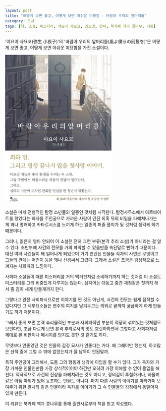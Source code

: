 ```yaml
---
layout: post
title: "어떻게 보면 좋고, 어떻게 보면 아쉬운 미묘함 - 바람아 우리의 앞머리를"
category: 도서
tags: [책, 소설, 미스터리, 야요이 사요코, 김소영, 양파, 북카페 책과 콩나무, 서평]
---
```


'야요이 사요코(弥生 小夜子)'의
'바람아 우리의 앞머리를(風よ僕らの前髪を)'은
어떻게 보면 좋고, 어떻게 보면 아쉬운 미묘함을 가진 소설이다.

![표지](/images/kazeyo-bokurano-maegamiwo-book-h480.jpg)

소설은 마치 전형적인 탐정 소년물의 일종인 것처럼 시작한다.
탐정사무소에서 아르바이트를 했었다는 화자를 주인공으로
가까운 사람이 던진 의혹 뒤의 비밀을 파헤쳐나가는 게
꽤나 명쾌하고 카타르시스를 느끼게 하는 일종의 퍼즐 풀이가 될 것처럼 생각케 하기 때문이다.

그러나, 읽은지 얼마 안되어 이 소설은 전혀 그런 부류(본격 추리 소설)가 아니라는 걸 알 수 있다.
초반부에 사건의 전모를 거의 파악할 수 있을만큼 속된말로 뻔하기 때문이다.
대신 여러 사건들이 왜 일어나게 되었으며 거기 연관된 인물들 각자의 사연은 무엇이고
그들의 관계는 어떤지 등을 꽤나 신경써서 그렸다.
그래서 소설은 조금은 감성적으로 느껴지는 사회파의 느낌이다.

사회파 소설들이 때론 미스터리를 거의 맥거핀처럼 소비하기까지 하는 것처럼
이 소설도 미스터리를 그리 비중있게 다루지는 않는다.
심지어는 대놓고 중간 채점같은 짓까지 해서 좀 김이 새게 만들게까지 한다.

그렇다고 완전 사회파식으로만 이야기를 짠 것도 아닌게,
사건의 전모는 쉽게 짐작할 수 있다지만 그 세부요소들은 변주의 여지를 남겨두고는
의외로 끝까지 궁금하게 하게 만들기도 하기 때문이다.

그래서 좋게 보면 본격 추리물적인 부분과
사회파적인 부분이 적당히 섞여있는 것처럼도 보인다만,
조금 다르게 보면 본격 추리로서의 맛도 흐릿하하면서
그렇다고 사회파처럼 제대로 된 비판이나 메시지를 담지도 못한 것 같기도 하다.

무엇보다 안좋았던 것은 인물의 감정 묘사가 안좋다는 거다.
왜 그래야만 했는지, 하고많은 선택 중에 그럴 수 밖에 없었는지가 잘 납득이 안된달까.

특히 주인공이 그러해서, 도통 그의 행동과 생각에 이입을 할 수가 없다.
그가 독자와 가장 가까운 인물인만큼 가장 상식적이어야 하건만
오히려 가장 이해할 수 없어 몰입을 해친다.
적극적으로 사건의 진상을 파헤치려는 것도 아니고, 정의감이 투철하거나,
하물며 같은 아픔 따위가 있어 동조하는 인물도 아니다.
마치 다른 사람의 이야기를 따라가며 보여주기 위한 열차와 같은 인물이라
독자를 이야기와 그 속 인물들의 감정에서 동떨어져 있게 만든다.



<div class="im im-info">
이 리뷰는 북카페 책과 콩나무를 통해 출판사로부터 책을 받고 작성했다.
</div>
